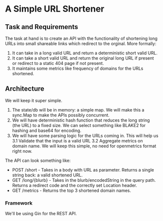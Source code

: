 # A Simple URL Shortener

## Task and Requirements
The task at hand is to create an API with the functionality of shortening long URLs into small shareable links which redirect to the orginal.
More formally:
1. It can take in a long valid URL and return a deterministic short valid URL.
2. It can take a short valid URL and return the original long URL if present or redirect to a static 404 page if not present.
3. It maintains some metrics like frequency of domains for the URLs shortened.

## Architecture
We will keep it super simple. 
1. The state/db will be in memory: a simple map. We will make this a sync.Map to make the APIs possibly concurrent.
2. We will have deterministic hash function that reduces the long string (the URL) to a fixed size. We can select something like BLAKE2 for hashing and base64 for encoding.
3. We will have some parsing logic for the URLs coming in. This will help us 
    3.1 Validate that the input is a valid URL
    3.2 Aggregate metrics on domain name. We will keep this simple, no need for openmetrics format right now.

The API can look something like: 
- POST /short - Takes in a body with URL as parameter. Returns a single string back: a valid shortened URL.
- GET /long/{blurb} - Takes in the blurb/encodedString in the query path. Returns a redirect code and the correctly set Location header.
- GET /metrics - Returns the top 3 shortened domain names.

### Framework
We'll be using Gin for the REST API.